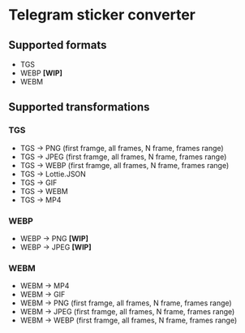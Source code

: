 # Telegram sticker converter

## Supported formats
- TGS
- WEBP **[WIP]**
- WEBM 

## Supported transformations
### TGS
- TGS &rarr; PNG (first framge, all frames, N frame, frames range)
- TGS &rarr; JPEG (first framge, all frames, N frame, frames range)
- TGS &rarr; WEBP (first framge, all frames, N frame, frames range)
- TGS &rarr; Lottie.JSON
- TGS &rarr; GIF
- TGS &rarr; WEBM
- TGS &rarr; MP4

### WEBP
- WEBP &rarr; PNG **[WIP]**
- WEBP &rarr; JPEG **[WIP]**

### WEBM
- WEBM &rarr; MP4
- WEBM &rarr; GIF 
- WEBM &rarr; PNG (first framge, all frames, N frame, frames range)
- WEBM &rarr; JPEG (first framge, all frames, N frame, frames range)
- WEBM &rarr; WEBP (first framge, all frames, N frame, frames range)